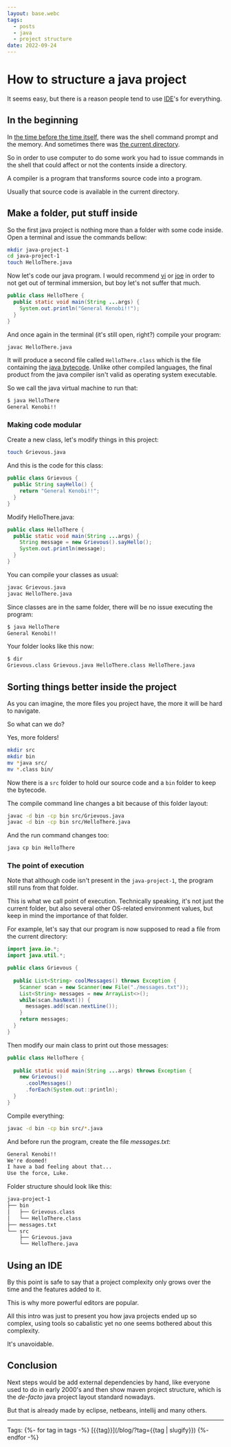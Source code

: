 ```yaml
---
layout: base.webc
tags: 
  - posts
  - java
  - project structure
date: 2022-09-24
---
```

# How to structure a java project

It seems easy, but there is a reason people tend to use
[IDE](https://en.wikipedia.org/wiki/Integrated_development_environment)'s for everything.

## In the beginning

In [the time before the time itself](https://history-computer.com/computers-in-the-1980s/),
there was the shell command prompt and the memory. And sometimes there was
[the current directory](https://en.wikipedia.org/wiki/Directory_structure).

So in order to use computer to do some work you had to issue commands in the
shell that could affect or not the contents inside a directory.

A compiler is a program that transforms source code into a program.

Usually that source code is available in the current directory.

## Make a folder, put stuff inside

So the first java project is nothing more than a folder with some code inside.
Open a terminal and issue the commands bellow:

```bash
mkdir java-project-1
cd java-project-1
touch HelloThere.java
```

Now let's code our java program. I would recommend
[vi](https://www.cs.colostate.edu/helpdocs/vi.html) or
[joe](https://joe-editor.sourceforge.io/) in order to not get out of terminal
immersion, but boy let's not suffer that much.

```java
public class HelloThere {
  public static void main(String ...args) {
    System.out.println("General Kenobi!!");
  }
}

```

And once again in the terminal (it's still open, right?) compile your program:

```bash
javac HelloThere.java
```

It will produce a second file called `HelloThere.class` which is the file
containing the [java bytecode](https://en.wikipedia.org/wiki/Java_bytecode).
Unlike other compiled languages, the final product from the java compiler isn't
valid as operating system executable.

So we call the java virtual machine to run that:

```bash
$ java HelloThere
General Kenobi!!
```

### Making code modular

Create a new class, let's modify things in this project:

```bash
touch Grievous.java
```

And this is the code for this class:

```java
public class Grievous {
  public String sayHello() {
    return "General Kenobi!!";
  }
}
```

Modify HelloThere.java:

```java
public class HelloThere {
  public static void main(String ...args) {
    String message = new Grievous().sayHello();
    System.out.println(message);
  }
}
```

You can compile your classes as usual:

```bash
javac Grievous.java
javac HelloThere.java
```

Since classes are in the same folder, there will be no issue executing the
program:

```bash
$ java HelloThere
General Kenobi!!
```

Your folder looks like this now:

```bash
$ dir 
Grievous.class Grievous.java HelloThere.class HelloThere.java
```

## Sorting things better inside the project

As you can imagine, the more files you project have, the more it will be hard to
navigate.

So what can we do?

Yes, more folders!

```bash
mkdir src
mkdir bin 
mv *java src/
mv *.class bin/
```

Now there is a `src` folder to hold our source code and a `bin` folder to keep
the bytecode.

The compile command line changes a bit because of this folder layout:

```bash
javac -d bin -cp bin src/Grievous.java
javac -d bin -cp bin src/HelloThere.java
```

And the run command changes too:

```bash
java cp bin HelloThere
```

### The point of execution

Note that although code isn't present in the `java-project-1`, the program still
runs from that folder.

This is what we call point of execution. Technically speaking, it's not just the
current folder, but also several other OS-related environment values, but keep
in mind the importance of that folder.

For example, let's say that our program is now supposed to read a file from the
current directory:

```java
import java.io.*;
import java.util.*;

public class Grievous {
    
  public List<String> coolMessages() throws Exception {
    Scanner scan = new Scanner(new File("./messages.txt"));
    List<String> messages = new ArrayList<>();
    while(scan.hasNext()) {
      messages.add(scan.nextLine());
    }
    return messages;
  }
}

```

Then modify our main class to print out those messages:

```java
public class HelloThere {
  
  public static void main(String ...args) throws Exception {
    new Grievous()
      .coolMessages()
      .forEach(System.out::println);
  }
}
```

Compile everything:

```bash
javac -d bin -cp bin src/*.java
```

And before run the program, create the file _messages.txt_:

```txt
General Kenobi!!
We're doomed!
I have a bad feeling about that...
Use the force, Luke.
```

Folder structure should look like this:

```bash
java-project-1
├── bin
│   ├── Grievous.class
│   └── HelloThere.class
├── messages.txt
└── src
    ├── Grievous.java
    └── HelloThere.java
```

## Using an IDE

By this point is safe to say that a project complexity only grows over the time
and the features added to it.

This is why more powerful editors are popular.

All this intro was just to present you how java projects ended up so complex,
using tools so cabalistic yet no one seems bothered about this complexity.

It's unavoidable.

## Conclusion

Next steps would be add external dependencies by hand, like everyone used to do
in early 2000's and then show maven project structure, which is the _de-facto_
java project layout standard nowadays.

But that is already made by eclipse, netbeans, intellij and many others.

---
Tags:
{%- for tag in tags -%}
[{{tag}}](/blog/?tag={{tag | slugify}})
{%- endfor -%}
